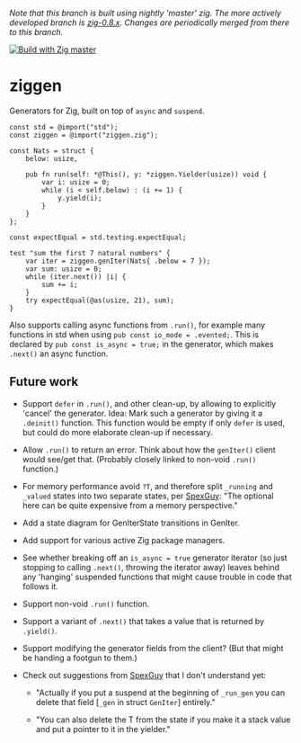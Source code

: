 _Note that this branch is built using nightly 'master' zig.
The more actively developed branch is
[zig-0.8.x](https://github.com/marnix/ziggen/tree/zig-0.8.x).
Changes are periodically merged from there to this branch._

[![Build with Zig master](https://github.com/marnix/ziggen/workflows/Build%20with%20zig%20master/badge.svg?branch=main)](https://github.com/marnix/ziggen/actions?query=branch%3Amain)

# ziggen

Generators for Zig, built on top of `async` and `suspend`.

```zig
const std = @import("std");
const ziggen = @import("ziggen.zig");

const Nats = struct {
    below: usize,

    pub fn run(self: *@This(), y: *ziggen.Yielder(usize)) void {
        var i: usize = 0;
        while (i < self.below) : (i += 1) {
            y.yield(i);
        }
    }
};

const expectEqual = std.testing.expectEqual;

test "sum the first 7 natural numbers" {
    var iter = ziggen.genIter(Nats{ .below = 7 });
    var sum: usize = 0;
    while (iter.next()) |i| {
        sum += i;
    }
    try expectEqual(@as(usize, 21), sum);
}
```

Also supports calling async functions from `.run()`,
for example many functions in std
when using `pub const io_mode = .evented;`.
This is declared by `pub const is_async = true;` in the generator,
which makes `.next()` an async function.


## Future work

* Support `defer` in `.run()`, and other clean-up,
  by allowing to explicitly 'cancel' the generator.
  Idea: Mark such a generator by giving it a `.deinit()` function.
  This function would be empty if only `defer` is used,
  but could do more elaborate clean-up if necessary.

* Allow `.run()` to return an error.
  Think about how the `genIter()` client would see/get that.
  (Probably closely linked to non-void `.run()` function.)

* For memory performance avoid `?T`, and therefore
  split `_running` and `_valued` states into two separate states,
  per [SpexGuy](https://github.com/SpexGuy):
  "The optional here can be quite expensive from a memory perspective."

* Add a state diagram for GenIterState transitions in GenIter.

* Add support for various active Zig package managers.

* See whether breaking off an `is_async = true` generator iterator
  (so just stopping to calling `.next()`, throwing the iterator away)
  leaves behind any 'hanging' suspended functions
  that might cause trouble in code that follows it.

* Support non-void `.run()` function.

* Support a variant of `.next()` that takes a value
  that is returned by `.yield()`.

* Support modifying the generator fields from the client?
  (But that might be handing a footgun to them.)

* Check out suggestions from [SpexGuy](https://github.com/SpexGuy)
  that I don't understand yet:

   - "Actually if you put a suspend at the beginning of `_run_gen` you can
     delete that field \[`_gen` in struct `GenIter`\] entirely."

   - "You can also delete the T from the state if you make it a stack value and
     put a pointer to it in the yielder."
